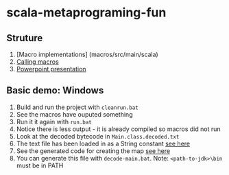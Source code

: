 # scala-metaprograming-fun
## Struture
1. [Macro implementations] (macros/src/main/scala)
2. [Calling macros](src/main/scala/Main.scala)
3. [Powerpoint presentation](Scala_metaprogramming.pptx)

## Basic demo: Windows
1. Build and run the project with `cleanrun.bat`
2. See the macros have ouputed something
3. Run it it again with `run.bat`
4. Notice there is less output - it is already compiled so macros did not run
5. Look at the decoded bytecode in `Main.class.decoded.txt`
  1. The text file has been loaded in as a String constant [see here](Main.class.decoded.txt#L91)
  2. See the generated code for creating the map [see here](Main.class.decoded.txt#L515-L555)
  3. You can generate this file with `decode-main.bat`. Note: `<path-to-jdk>\bin` must be in PATH
